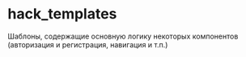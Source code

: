 # hack_templates
Шаблоны, содержащие основную логику некоторых компонентов (авторизация и регистрация, навигация и т.п.)
